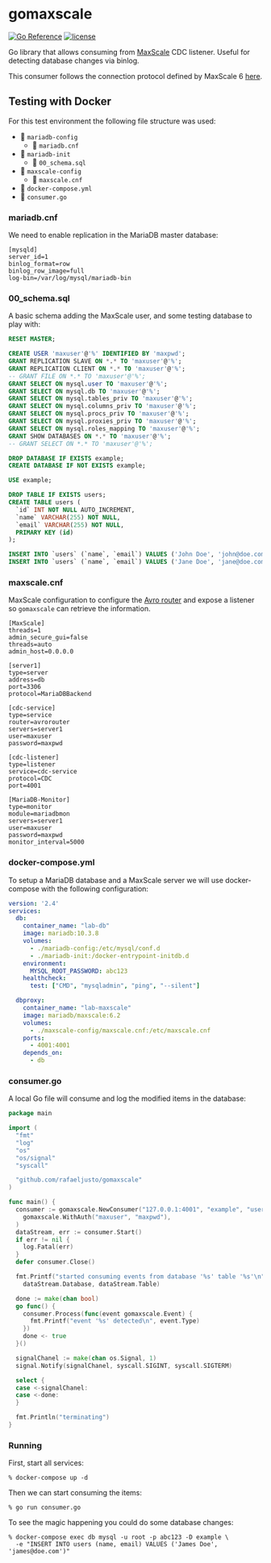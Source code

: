 # gomaxscale

[![Go Reference](https://pkg.go.dev/badge/github.com/rafaeljusto/gomaxscale.svg)](https://pkg.go.dev/github.com/rafaeljusto/gomaxscale)
[![license](http://img.shields.io/badge/license-MIT-blue.svg)](https://raw.githubusercontent.com/rafaeljusto/gomaxscale/master/LICENSE)

Go library that allows consuming from [MaxScale](https://mariadb.com/kb/en/maxscale/)
CDC listener. Useful for detecting database changes via binlog.

This consumer follows the connection protocol defined by MaxScale 6
[here](https://mariadb.com/kb/en/mariadb-maxscale-6-change-data-capture-cdc-protocol/).

## Testing with Docker

For this test environment the following file structure was used:

* 📂 `mariadb-config`
  - 📄 `mariadb.cnf`
* 📂 `mariadb-init`
  - 📄 `00_schema.sql`
* 📂 `maxscale-config`
  - 📄 `maxscale.cnf`
* 📄 `docker-compose.yml`
* 📄 `consumer.go`

### mariadb.cnf

We need to enable replication in the MariaDB master database:
```dosini
[mysqld]
server_id=1
binlog_format=row
binlog_row_image=full
log-bin=/var/log/mysql/mariadb-bin
```

### 00_schema.sql

A basic schema adding the MaxScale user, and some testing database to play with:

```sql
RESET MASTER;

CREATE USER 'maxuser'@'%' IDENTIFIED BY 'maxpwd';
GRANT REPLICATION SLAVE ON *.* TO 'maxuser'@'%';
GRANT REPLICATION CLIENT ON *.* TO 'maxuser'@'%';
-- GRANT FILE ON *.* TO 'maxuser'@'%';
GRANT SELECT ON mysql.user TO 'maxuser'@'%';
GRANT SELECT ON mysql.db TO 'maxuser'@'%';
GRANT SELECT ON mysql.tables_priv TO 'maxuser'@'%';
GRANT SELECT ON mysql.columns_priv TO 'maxuser'@'%';
GRANT SELECT ON mysql.procs_priv TO 'maxuser'@'%';
GRANT SELECT ON mysql.proxies_priv TO 'maxuser'@'%';
GRANT SELECT ON mysql.roles_mapping TO 'maxuser'@'%';
GRANT SHOW DATABASES ON *.* TO 'maxuser'@'%';
-- GRANT SELECT ON *.* TO 'maxuser'@'%';

DROP DATABASE IF EXISTS example;
CREATE DATABASE IF NOT EXISTS example;

USE example;

DROP TABLE IF EXISTS users;
CREATE TABLE users (
  `id` INT NOT NULL AUTO_INCREMENT,
  `name` VARCHAR(255) NOT NULL,
  `email` VARCHAR(255) NOT NULL,
  PRIMARY KEY (id)
);

INSERT INTO `users` (`name`, `email`) VALUES ('John Doe', 'john@doe.com');
INSERT INTO `users` (`name`, `email`) VALUES ('Jane Doe', 'jane@doe.com');
```

### maxscale.cnf

MaxScale configuration to configure the [Avro router](https://mariadb.com/kb/en/mariadb-maxscale-6-avrorouter/)
and expose a listener so `gomaxscale` can retrieve the information.

```dosini
[MaxScale]
threads=1
admin_secure_gui=false
threads=auto
admin_host=0.0.0.0

[server1]
type=server
address=db
port=3306
protocol=MariaDBBackend

[cdc-service]
type=service
router=avrorouter
servers=server1
user=maxuser
password=maxpwd

[cdc-listener]
type=listener
service=cdc-service
protocol=CDC
port=4001

[MariaDB-Monitor]
type=monitor
module=mariadbmon
servers=server1
user=maxuser
password=maxpwd
monitor_interval=5000
```

### docker-compose.yml

To setup a MariaDB database and a MaxScale server we will use docker-compose
with the following configuration:

```yaml
version: '2.4'
services:
  db:
    container_name: "lab-db"
    image: mariadb:10.3.8
    volumes:
      - ./mariadb-config:/etc/mysql/conf.d
      - ./mariadb-init:/docker-entrypoint-initdb.d
    environment:
      MYSQL_ROOT_PASSWORD: abc123
    healthcheck:
      test: ["CMD", "mysqladmin", "ping", "--silent"]

  dbproxy:
    container_name: "lab-maxscale"
    image: mariadb/maxscale:6.2
    volumes:
      - ./maxscale-config/maxscale.cnf:/etc/maxscale.cnf
    ports:
      - 4001:4001
    depends_on:
      - db
```

### consumer.go

A local Go file will consume and log the modified items in the database:

```go
package main

import (
  "fmt"
  "log"
  "os"
  "os/signal"
  "syscall"

  "github.com/rafaeljusto/gomaxscale"
)

func main() {
  consumer := gomaxscale.NewConsumer("127.0.0.1:4001", "example", "users",
    gomaxscale.WithAuth("maxuser", "maxpwd"),
  )
  dataStream, err := consumer.Start()
  if err != nil {
    log.Fatal(err)
  }
  defer consumer.Close()

  fmt.Printf("started consuming events from database '%s' table '%s'\n",
    dataStream.Database, dataStream.Table)

  done := make(chan bool)
  go func() {
    consumer.Process(func(event gomaxscale.Event) {
      fmt.Printf("event '%s' detected\n", event.Type)
    })
    done <- true
  }()

  signalChanel := make(chan os.Signal, 1)
  signal.Notify(signalChanel, syscall.SIGINT, syscall.SIGTERM)

  select {
  case <-signalChanel:
  case <-done:
  }

  fmt.Println("terminating")
}
```

### Running

First, start all services:
```
% docker-compose up -d
```

Then we can start consuming the items:
```
% go run consumer.go
```

To see the magic happening you could do some database changes:
```
% docker-compose exec db mysql -u root -p abc123 -D example \
  -e "INSERT INTO users (name, email) VALUES ('James Doe', 'james@doe.com')"
```